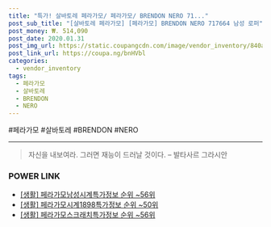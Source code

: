 ```yaml
--- 
title: "특가! 살바토레 페라가모/ 페라가모/ BRENDON NERO 71..." 
post_sub_title: "[살바토레 페라가모] [페라가모] BRENDON NERO 717664 남성 로퍼" 
post_money: ₩. 514,090 
post_date: 2020.01.31 
post_img_url: https://static.coupangcdn.com/image/vendor_inventory/840a/a855d0095497fdc11726f4aae51a47acc760193309c0faaee6887c920bdb.jpg 
post_link_url: https://coupa.ng/bnHVbl 
categories: 
  - vendor_inventory 
tags: 
  - 페라가모 
  - 살바토레 
  - BRENDON 
  - NERO 
--- 
```

  #페라가모 #살바토레 #BRENDON #NERO 
<hr> 

> 자신을 내보여라. 그러면 재능이 드러날 것이다. – 발타사르 그라시안 


### POWER LINK

* <a href="https://blog.naver.com/sakai111/221772190522" target="_blank"> [생활] 페라가모남성시계특가정보 순위 ~56위</a>
* <a href="https://blog.naver.com/fasyy4321/221775016929" target="_blank"> [생활] 페라가모시계1898특가정보 순위 ~50위</a>
* <a href="https://blog.naver.com/fasyy4321/221773255238" target="_blank"> [생활] 페라가모스크래치특가정보 순위 ~56위</a>
